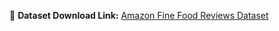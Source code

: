 📂 **Dataset Download Link:** [Amazon Fine Food Reviews Dataset](https://www.kaggle.com/datasets/snap/amazon-fine-food-reviews)
